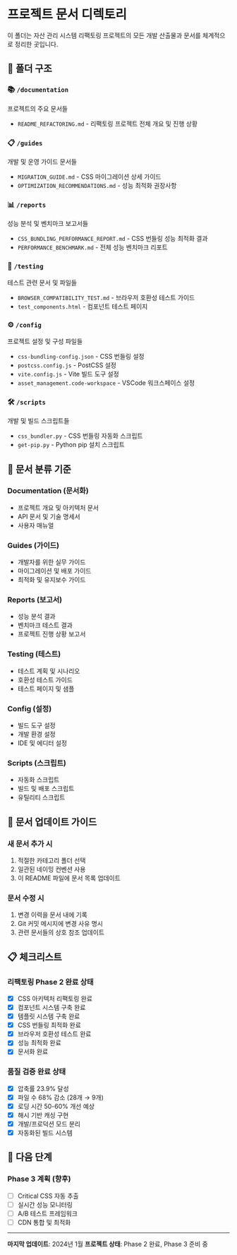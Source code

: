# 프로젝트 문서 디렉토리

이 폴더는 자산 관리 시스템 리팩토링 프로젝트의 모든 개발 산출물과 문서를 체계적으로 정리한 곳입니다.

## 📁 폴더 구조

### 📚 `/documentation`
프로젝트의 주요 문서들
- `README_REFACTORING.md` - 리팩토링 프로젝트 전체 개요 및 진행 상황

### 📋 `/guides`  
개발 및 운영 가이드 문서들
- `MIGRATION_GUIDE.md` - CSS 마이그레이션 상세 가이드
- `OPTIMIZATION_RECOMMENDATIONS.md` - 성능 최적화 권장사항

### 📊 `/reports`
성능 분석 및 벤치마크 보고서들
- `CSS_BUNDLING_PERFORMANCE_REPORT.md` - CSS 번들링 성능 최적화 결과
- `PERFORMANCE_BENCHMARK.md` - 전체 성능 벤치마크 리포트

### 🧪 `/testing`
테스트 관련 문서 및 파일들
- `BROWSER_COMPATIBILITY_TEST.md` - 브라우저 호환성 테스트 가이드
- `test_components.html` - 컴포넌트 테스트 페이지

### ⚙️ `/config`
프로젝트 설정 및 구성 파일들
- `css-bundling-config.json` - CSS 번들링 설정
- `postcss.config.js` - PostCSS 설정
- `vite.config.js` - Vite 빌드 도구 설정
- `asset_management.code-workspace` - VSCode 워크스페이스 설정

### 🛠️ `/scripts`
개발 및 빌드 스크립트들
- `css_bundler.py` - CSS 번들링 자동화 스크립트
- `get-pip.py` - Python pip 설치 스크립트

## 📑 문서 분류 기준

### Documentation (문서화)
- 프로젝트 개요 및 아키텍처 문서
- API 문서 및 기술 명세서
- 사용자 매뉴얼

### Guides (가이드)
- 개발자를 위한 실무 가이드
- 마이그레이션 및 배포 가이드
- 최적화 및 유지보수 가이드

### Reports (보고서)
- 성능 분석 결과
- 벤치마크 테스트 결과
- 프로젝트 진행 상황 보고서

### Testing (테스트)
- 테스트 계획 및 시나리오
- 호환성 테스트 가이드
- 테스트 페이지 및 샘플

### Config (설정)
- 빌드 도구 설정
- 개발 환경 설정
- IDE 및 에디터 설정

### Scripts (스크립트)
- 자동화 스크립트
- 빌드 및 배포 스크립트
- 유틸리티 스크립트

## 🔄 문서 업데이트 가이드

### 새 문서 추가 시
1. 적절한 카테고리 폴더 선택
2. 일관된 네이밍 컨벤션 사용
3. 이 README 파일에 문서 목록 업데이트

### 문서 수정 시
1. 변경 이력을 문서 내에 기록
2. Git 커밋 메시지에 변경 사유 명시
3. 관련 문서들의 상호 참조 업데이트

## 📋 체크리스트

### 리팩토링 Phase 2 완료 상태
- [x] CSS 아키텍처 리팩토링 완료
- [x] 컴포넌트 시스템 구축 완료
- [x] 템플릿 시스템 구축 완료
- [x] CSS 번들링 최적화 완료
- [x] 브라우저 호환성 테스트 완료
- [x] 성능 최적화 완료
- [x] 문서화 완료

### 품질 검증 완료 상태
- [x] 압축률 23.9% 달성
- [x] 파일 수 68% 감소 (28개 → 9개)
- [x] 로딩 시간 50-60% 개선 예상
- [x] 해시 기반 캐싱 구현
- [x] 개발/프로덕션 모드 분리
- [x] 자동화된 빌드 시스템

## 🎯 다음 단계

### Phase 3 계획 (향후)
- [ ] Critical CSS 자동 추출
- [ ] 실시간 성능 모니터링
- [ ] A/B 테스트 프레임워크
- [ ] CDN 통합 및 최적화

---

**마지막 업데이트**: 2024년 1월
**프로젝트 상태**: Phase 2 완료, Phase 3 준비 중